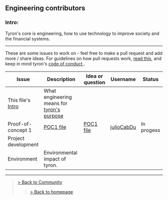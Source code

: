 ## Engineering contributors
### Intro:
Tyron's core is engineering, how to use technology to improve society and the financial systems.

---

These are some issues to work on - feel free to make a pull request and add more / share ideas. For guidelines on how pull requests work, [read this](https://github.com/tyronNetwork/tyron/blob/master/CONTRIBUTING.md), and keep in mind tyron's <a href="/CODE_OF_CONDUCT"> code of conduct </a>.

| Issue | Description | Idea or question | Username | Status |
|---|---|---|---|---|
| This file's [Intro](#intro) | What engineering means for [tyron's purpose](https://www.tyron.network/#the-purpose-of-tyron)|
|Proof-of-concept 1 | [POC1 file](https://github.com/tyronNetwork/tyron/blob/master/engineering/POCs/POC1.md) | [POC1 file](https://github.com/tyronNetwork/tyron/blob/master/engineering/POCs/POC1.md) | [julioCabDu](https://github.com/julioCabDu/) |In progess|
|Project development |
|Environment |Environmental impact of tyron.|

---

> <a href="/community"> > Back to Community </a>
>> <a href="/"> > Back to homepage </a>

